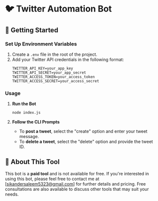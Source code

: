 # 🐦 Twitter Automation Bot

## 🚀 Getting Started

### Set Up Environment Variables
1. Create a `.env` file in the root of the project.
2. Add your Twitter API credentials in the following format:
   ```plaintext
   TWITTER_API_KEY=your_app_key
   TWITTER_API_SECRET=your_app_secret
   TWITTER_ACCESS_TOKEN=your_access_token
   TWITTER_ACCESS_SECRET=your_access_secret
   ```

### Usage

1. **Run the Bot**
   ```bash
   node index.js
   ```

2. **Follow the CLI Prompts**
   - To **post a tweet**, select the "create" option and enter your tweet message.
   - To **delete a tweet**, select the "delete" option and provide the tweet ID.

## 💼 About This Tool

This bot is a **paid tool** and is not available for free. If you're interested in using this bot, please feel free to contact me at [sikandersaleem5323@gmail.com] for further details and pricing. Free consultations are also available to discuss other tools that may suit your needs.

